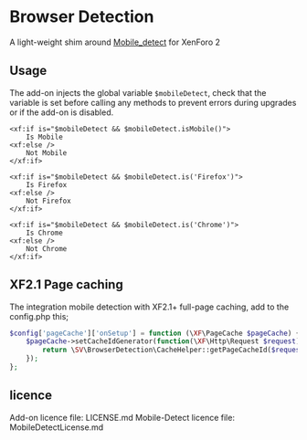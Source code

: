 # Browser Detection

A light-weight shim around [Mobile_detect](https://github.com/serbanghita/Mobile-Detect) for XenForo 2

## Usage

The add-on injects the global variable `$mobileDetect`, check that the variable is set before calling any methods to prevent errors during upgrades or if the add-on is disabled.

```
<xf:if is="$mobileDetect && $mobileDetect.isMobile()">
    Is Mobile
<xf:else />
    Not Mobile
</xf:if>
```

```
<xf:if is="$mobileDetect && $mobileDetect.is('Firefox')">
    Is Firefox
<xf:else />
    Not Firefox
</xf:if>
```

```
<xf:if is="$mobileDetect && $mobileDetect.is('Chrome')">
    Is Chrome
<xf:else />
    Not Chrome
</xf:if>
```

## XF2.1 Page caching

The integration mobile detection with XF2.1+ full-page caching, add to the config.php this;
```php
$config['pageCache']['onSetup'] = function (\XF\PageCache $pageCache) {
    $pageCache->setCacheIdGenerator(function(\XF\Http\Request $request) {
        return \SV\BrowserDetection\CacheHelper::getPageCacheId($request);
    });
};
```

## licence

Add-on licence file: LICENSE.md
Mobile-Detect licence file: MobileDetectLicense.md
